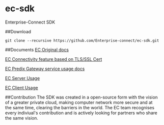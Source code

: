 # ec-sdk
Enterprise-Connect SDK

##Download
```
git clone --recursive https://github.com/Enterprise-connect/ec-sdk.git
```
##Documents
[EC Original docs](README.origin.md)

[EC Connectivity feature based on TLS/SSL Cert](README.cert.md)

[EC Predix Gateway service usage docs](README.predix.service.md)

[EC Server Usage](README_ecserver.md)

[EC Client Usage](README_ecserver.md)

##Contribution
The SDK was created in a open-source form with the vision of a greater private cloud, making computer network more secure and at the same time, clearing the barriers in the world. The EC team recognises every indiviual's contribution and is actively looking for partners who share the same vision.
